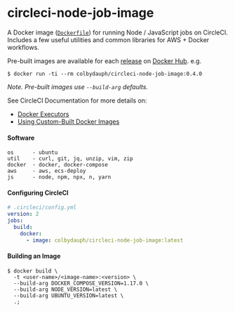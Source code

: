 # circleci-node-job-image
A Docker image ([`Dockerfile`](https://docs.docker.com/engine/reference/builder/)) for running Node / JavaScript jobs on CircleCI. Includes a few useful utilities and common libraries for AWS + Docker workflows.

Pre-built images are available for each [release](https://github.com/colbydauph/circleci-node-job-image/releases) on [Docker Hub](https://hub.docker.com/r/colbydauph/circleci-node-job-image/tags). e.g.
```shell
$ docker run -ti --rm colbydauph/circleci-node-job-image:0.4.0
```
*Note. Pre-built images use `--build-arg` defaults.*

See CircleCI Documentation for more details on:
- [Docker Executors](https://circleci.com/docs/2.0/executor-types/#using-docker)
- [Using Custom-Built Docker Images ](https://circleci.com/docs/2.0/custom-images/)

#### Software
```
os      - ubuntu
util    - curl, git, jq, unzip, vim, zip
docker  - docker, docker-compose
aws     - aws, ecs-deploy
js      - node, npm, npx, n, yarn
```

#### Configuring CircleCI

```yml
# .circleci/config.yml
version: 2
jobs:
  build:
    docker:
      - image: colbydauph/circleci-node-job-image:latest
```

#### Building an Image
```shell
$ docker build \
  -t <user-name>/<image-name>:<version> \
  --build-arg DOCKER_COMPOSE_VERSION=1.17.0 \
  --build-arg NODE_VERSION=latest \
  --build-arg UBUNTU_VERSION=latest \
  .;
```


